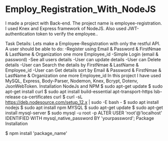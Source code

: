 # Employ_Registration_With_NodeJS
I made a project with Back-end. The project name is  employee-registration. I used Knex and Express framework of NodeJS.  Also used JWT-authentication token to verify the employee..


Task Details:
Lets make a Employee-Resgistration with only the restful API. A user should be able to do:
-Register using Email & Password & FirstNmae & LastName & Organization one more Employee_id
-Simple Login (email & password)
-See all users details 
-User can update details 
-User can Delete details 
-User can Search the details by FirstNmae & LastName & Employee_id 
-User can Get details sort by Email & Password & FirstNmae & LastName & Organization one more Employee_id
In this project I have used MySQL, Express, Body-Parser, Nodemon, Knex, Bcrypt, Dotenv, JsonWebToken.
Installation
NodeJs and NPM
$ sudo apt-get update 
$ sudo apt-get install curl 
$ sudo apt install build-essential apt-transport-https lsb-release ca-certificates curl 
$ curl -sL https://deb.nodesource.com/setup_12.x | sudo -E bash -
$ sudo apt install nodejs
$ sudo apt install npm
MYSQL
$ sudo apt-get update
$ sudo apt-get install mysql-server
$ sudo mysql -u root -p
ALTER USER 'root'@'localhost' IDENTIFIED WITH mysql_native_password BY 'yourpassword';
Package Installation

$ npm install 'package_name'
